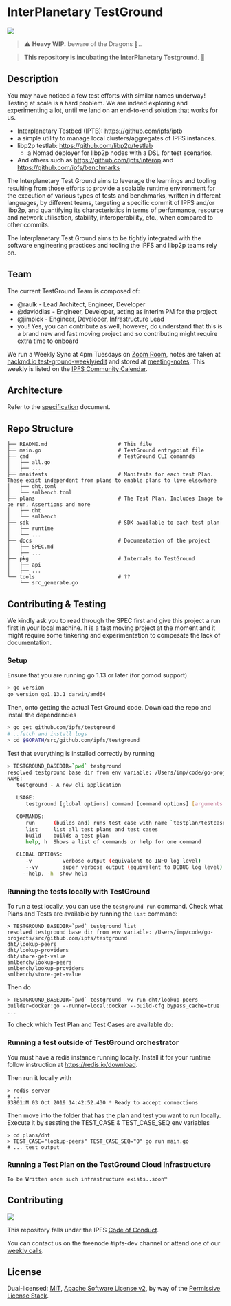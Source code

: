 # InterPlanetary TestGround

![](https://img.shields.io/badge/go-%3E%3D1.13.0-blue.svg?style=flat-square)

> ⚠️ **Heavy WIP.** beware of the Dragons 🐉..

> **This repository is incubating the InterPlanetary Testground. 🐣**

## Description

You may have noticed a few test efforts with similar names underway! Testing at scale is a hard problem. We are indeed exploring and experimenting a lot, until we land on an end-to-end solution that works for us.

-  Interplanetary Testbed (IPTB): https://github.com/ipfs/iptb
  - a simple utility to manage local clusters/aggregates of IPFS instances.
- libp2p testlab: https://github.com/libp2p/testlab
  - a Nomad deployer for libp2p nodes with a DSL for test scenarios.
- And others such as https://github.com/ipfs/interop and https://github.com/ipfs/benchmarks

The Interplanetary Test Ground aims to leverage the learnings and tooling resulting from those efforts to provide a scalable runtime environment for the execution of various types of tests and benchmarks, written in different languages, by different teams, targeting a specific commit of IPFS and/or libp2p, and quantifying its characteristics in terms of performance, resource and network utilisation, stability, interoperability, etc., when compared to other commits.

The Interplanetary Test Ground aims to be tightly integrated with the software engineering practices and tooling the IPFS and libp2p teams rely on.

## Team

The current TestGround Team is composed of:

- @raulk - Lead Architect, Engineer, Developer
- @daviddias - Engineer, Developer, acting as interim PM for the project
- @jimpick - Engineer, Developer, Infrastructure Lead
- you! Yes, you can contribute as well, however, do understand that this is a brand new and fast moving project and so contributing might require extra time to onboard

We run a Weekly Sync at 4pm Tuesdays on [Zoom Room](https://protocol.zoom.us/j/299213319), notes are taken at [hackmd.io test-ground-weekly/edit](https://hackmd.io/@daviddias/test-ground-weekly/edit?both) and stored at [meeting-notes](https://github.com/ipfs/testground/tree/master/_meeting-notes). This weekly is listed on the [IPFS Community Calendar](https://github.com/ipfs/community#community-calendar).

## Architecture

Refer to the [specification](docs/SPEC.md) document.

## Repo Structure

```
├── README.md                       # This file
├── main.go                         # TestGround entrypoint file
├── cmd                             # TestGround CLI comamnds
│   ├── all.go
│   ├── ...
├── manifests                       # Manifests for each test Plan. These exist independent from plans to enable plans to live elsewhere
│   ├── dht.toml
│   └── smlbench.toml
├── plans                           # The Test Plan. Includes Image to be run, Assertions and more
│   ├── dht
│   └── smlbench
├── sdk                             # SDK available to each test plan
│   ├── runtime
│   └── ...
├── docs                            # Documentation of the project
│   ├── SPEC.md
│   ├── ...
├── pkg                             # Internals to TestGround
│   ├── api
│   ├── ...
└── tools                           # ??
    └── src_generate.go
```

## Contributing & Testing

We kindly ask you to read through the SPEC first and give this project a run first in your local machine. It is a fast moving project at the moment and it might require some tinkering and experimentation to compesate the lack of documentation.

### Setup

Ensure that you are running go 1.13 or later (for gomod support)

```sh
> go version
go version go1.13.1 darwin/amd64
```

Then, onto getting the actual Test Ground code. Download the repo and install the dependencies

```sh
> go get github.com/ipfs/testground
# ..fetch and install logs
> cd $GOPATH/src/github.com/ipfs/testground
```

Test that everything is installed correctly by running

```sh
> TESTGROUND_BASEDIR=`pwd` testground
resolved testground base dir from env variable: /Users/imp/code/go-projects/src/github.com/ipfs/testground
NAME:
   testground - A new cli application

   USAGE:
      testground [global options] command [command options] [arguments...]

   COMMANDS:
      run      (builds and) runs test case with name `testplan/testcase`
      list     list all test plans and test cases
      build    builds a test plan
      help, h  Shows a list of commands or help for one command

   GLOBAL OPTIONS:
      -v          verbose output (equivalent to INFO log level)
      --vv        super verbose output (equivalent to DEBUG log level)
     --help, -h  show help
```

### Running the tests locally with TestGround

To run a test locally, you can use the `testground run` command. Check what Plans and Tests are available by running the `list` command:

```
> TESTGROUND_BASEDIR=`pwd` testground list
resolved testground base dir from env variable: /Users/imp/code/go-projects/src/github.com/ipfs/testground
dht/lookup-peers
dht/lookup-providers
dht/store-get-value
smlbench/lookup-peers
smlbench/lookup-providers
smlbench/store-get-value
```

Then do

```
> TESTGROUND_BASEDIR=`pwd` testground -vv run dht/lookup-peers --builder=docker:go --runner=local:docker --build-cfg bypass_cache=true
...
```

To check which Test Plan and Test Cases are available do:

### Running a test outside of TestGround orchestrator

You must have a redis instance running locally. Install it for your runtime follow instruction at https://redis.io/download.

Then run it locally with

```
> redis server
# ...
93801:M 03 Oct 2019 14:42:52.430 * Ready to accept connections
```

Then move into the folder that has the plan and test you want to run locally. Execute it by sessting the TEST_CASE & TEST_CASE_SEQ env variables

```
> cd plans/dht
> TEST_CASE="lookup-peers" TEST_CASE_SEQ="0" go run main.go
# ... test output
```

### Running a Test Plan on the TestGround Cloud Infrastructure

`To be Written once such infrastructure exists..soon™`

## Contributing

[![](https://cdn.rawgit.com/jbenet/contribute-ipfs-gif/master/img/contribute.gif)](https://github.com/ipfs/community/blob/master/CONTRIBUTING.md)

This repository falls under the IPFS [Code of Conduct](https://github.com/ipfs/community/blob/master/code-of-conduct.md).

You can contact us on the freenode #ipfs-dev channel or attend one of our [weekly calls](https://github.com/ipfs/team-mgmt/issues/674).

## License

Dual-licensed: [MIT](./LICENSE-MIT), [Apache Software License v2](./LICENSE-APACHE), by way of the [Permissive License Stack](https://protocol.ai/blog/announcing-the-permissive-license-stack/).
